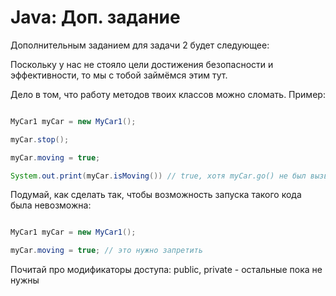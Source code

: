 # Java: Доп. задание

Дополнительным заданием для задачи 2 будет следующее:

Поскольку у нас не стояло цели достижения безопасности и эффективности, то мы с тобой займёмся этим тут.

Дело в том, что работу методов твоих классов можно сломать. Пример:

```java

MyCar1 myCar = new MyCar1();

myCar.stop();

myCar.moving = true;

System.out.print(myCar.isMoving()) // true, хотя myCar.go() не был вызван и результат должен быть false

```

Подумай, как сделать так, чтобы возможность запуска такого кода была невозможна:

```java

MyCar1 myCar = new MyCar1();

myCar.moving = true; // это нужно запретить


```

Почитай про модификаторы доступа: public, private - остальные пока не нужны
